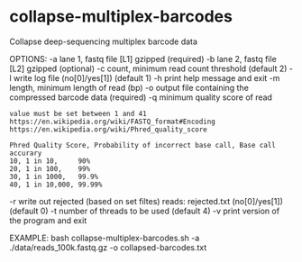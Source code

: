 # collapse-multiplex-barcodes
Collapse deep-sequencing multiplex barcode data

OPTIONS:
-a	lane 1, fastq file [L1] gzipped (required)
-b	lane 2, fastq file [L2] gzipped (optional)
-c	count, minimum read count threshold (default 2)
-l	write log file (no[0]/yes[1]) (default 1)
-h	print help message and exit
-m	length, minimum length of read (bp)
-o	output file containing the compressed barcode data (required)
-q	minimum quality score of read 
	
	value must be set between 1 and 41
	https://en.wikipedia.org/wiki/FASTQ_format#Encoding
	https://en.wikipedia.org/wiki/Phred_quality_score
	
	Phred Quality Score, Probability of incorrect base call, Base call accurary
	10, 1 in 10, 	 90%
	20, 1 in 100, 	 99%
	30, 1 in 1000, 	 99.9%
	40, 1 in 10,000, 99.99%
-r 	write out rejected (based on set filtes) reads: rejected.txt (no[0]/yes[1]) (default 0)
-t	number of threads to be used (default 4)
-v	print version of the program and exit

EXAMPLE:
	bash collapse-multiplex-barcodes.sh -a ./data/reads_100k.fastq.gz -o collapsed-barcodes.txt
